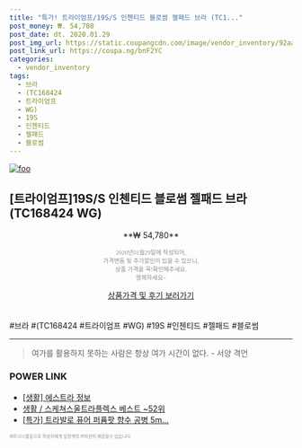 ```yaml
--- 
title: "특가! 트라이엄프/19S/S 인첸티드 블로썸 젤패드 브라 (TC1..." 
post_money: ₩. 54,780 
post_date: dt. 2020.01.29 
post_img_url: https://static.coupangcdn.com/image/vendor_inventory/92aa/0f2a9b88898512b0670ee0324b517b702fe3a7d6ec24e3f413113c0f3bef.jpg 
post_link_url: https://coupa.ng/bnF2YC 
categories: 
  - vendor_inventory 
tags: 
  - 브라 
  - (TC168424 
  - 트라이엄프 
  - WG) 
  - 19S 
  - 인첸티드 
  - 젤패드 
  - 블로썸 
--- 
```

[![foo](https://static.coupangcdn.com/image/vendor_inventory/92aa/0f2a9b88898512b0670ee0324b517b702fe3a7d6ec24e3f413113c0f3bef.jpg)](https://coupa.ng/bnF2YC) 

## [트라이엄프]19S/S 인첸티드 블로썸 젤패드 브라 (TC168424 WG) 
<p style="text-align: center;">**₩ 54,780**</p> 
<p style="text-align: center;"><span style="color: #898c8f; font-family: Georgia,Times,serif; font-size: 0.75em;">2020년01월29일에 작성되어, <br>가격변동 및 추가할인이 있을 수 있으니,<br> 상품 가격을 꼭!확인해주세요.<br>행복하세요~</span> 
</p>	 
<div markdown="0" style="text-align: center;"><a href="https://coupa.ng/bnF2YC" class="btn btn--success">상품가격 및 후기 보러가기</a></div> 
<br><br> 
  #브라 #(TC168424 #트라이엄프 #WG) #19S #인첸티드 #젤패드 #블로썸 
<hr> 

> 여가를 활용하지 못하는 사람은 항상 여가 시간이 없다. - 서양 격언 


### POWER LINK

* <a href="https://blog.naver.com/santokki14/221765164995" target="_blank"> [생활] 에스트라 정보 </a>
* <a href="https://blog.naver.com/santokki14/221782391906" target="_blank">생활 / 스케쳐스울트라플렉스 베스트 ~52위</a>
* <a href="https://blog.naver.com/sakai111/221787375415" target="_blank">[특가] 트라발로 퓨어 퍼퓸팟 향수 공병 5m...</a>

<span style="color: #898c8f; font-family: Georgia,Times,serif; font-size: 0.55em;">파트너스활동으로 작성자에게 일정액의 커미션이 제공될수 있습니다.</span> 
